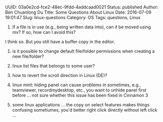 UUID: 03a0e2cd-fce2-48ec-9fdd-4addcaad0021
Status: published
Author: Ben Chuanlong Du
Title: Some Questions About Linux
Date: 2016-07-09 19:01:47
Slug: linux-questions
Category: OS
Tags: questions, Linux


1. If a file is in use (e.g., being written data into),
can it be moved using mv?
If so, 
how can I avoid this?

I think so. But you still have a buffer copy in the editor.

1. is it possible to change default file/folder permissions when creating a new file/folder?

2. linux list files that belongs to some user?

3. how to revert the scroll direction in Linux (DE)?

4. linux mint: hiding panel can cause problems in sometimes, e.g., teamviewer, recordmydesktop, etc., you want to unhide panel first before ...
not sure whether this issue has been fixed in Cinnamon 3

5. some linux applications ... the copy on select features makes things confusing sometiumes, you'd better right click directly without left click ...

